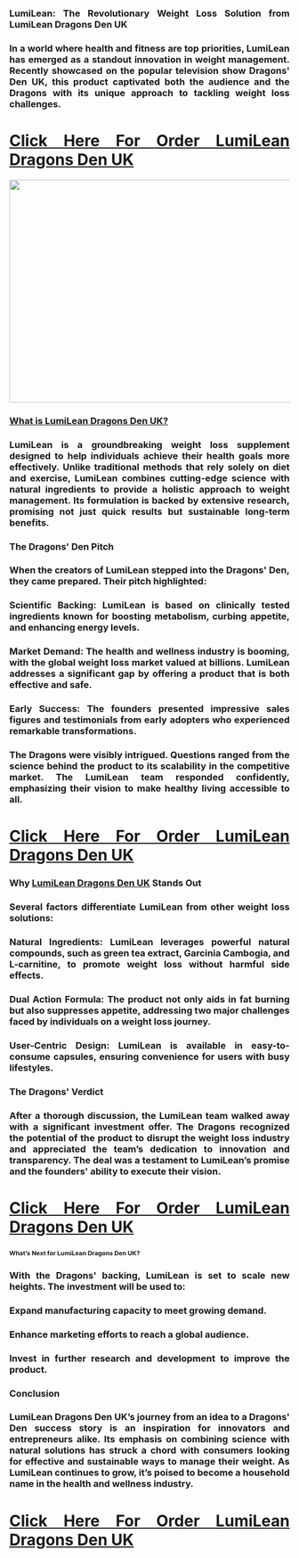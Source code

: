 <h3 style="text-align: justify;">LumiLean: The Revolutionary Weight Loss Solution from LumiLean Dragons Den UK</h3>
<h3 style="text-align: justify;">In a world where health and fitness are top priorities, LumiLean has emerged as a standout innovation in weight management. Recently showcased on the popular television show Dragons' Den UK, this product captivated both the audience and the Dragons with its unique approach to tackling weight loss challenges.</h3>
<h1 style="text-align: justify;"><strong><a href="https://beastfitclub.com/lumilean-uk/">Click Here For Order&nbsp;LumiLean Dragons Den UK</a></strong></h1>
<p><a href="https://beastfitclub.com/lumilean-uk/"><strong><img src="https://i.ibb.co/f4hH7wG/u.jpg" alt="" width="640" height="400" /></strong></a></p>
<h3 style="text-align: justify;"><a href="https://beastfitclub.com/lumilean-uk/"><strong>What is LumiLean Dragons Den UK?</strong></a></h3>
<h3 style="text-align: justify;">LumiLean is a groundbreaking weight loss supplement designed to help individuals achieve their health goals more effectively. Unlike traditional methods that rely solely on diet and exercise, LumiLean combines cutting-edge science with natural ingredients to provide a holistic approach to weight management. Its formulation is backed by extensive research, promising not just quick results but sustainable long-term benefits.</h3>
<h3 style="text-align: justify;"><strong>The Dragons' Den Pitch</strong></h3>
<h3 style="text-align: justify;">When the creators of LumiLean stepped into the Dragons' Den, they came prepared. Their pitch highlighted:</h3>
<h3 style="text-align: justify;"><strong>Scientific Backing</strong>: LumiLean is based on clinically tested ingredients known for boosting metabolism, curbing appetite, and enhancing energy levels.</h3>
<h3 style="text-align: justify;"><strong>Market Demand</strong>: The health and wellness industry is booming, with the global weight loss market valued at billions. LumiLean addresses a significant gap by offering a product that is both effective and safe.</h3>
<h3 style="text-align: justify;"><strong>Early Success</strong>: The founders presented impressive sales figures and testimonials from early adopters who experienced remarkable transformations.</h3>
<h3 style="text-align: justify;">The Dragons were visibly intrigued. Questions ranged from the science behind the product to its scalability in the competitive market. The LumiLean team responded confidently, emphasizing their vision to make healthy living accessible to all.</h3>
<h1 style="text-align: justify;"><strong><a href="https://beastfitclub.com/lumilean-uk/">Click Here For Order&nbsp;LumiLean Dragons Den UK</a></strong></h1>
<h3 style="text-align: justify;"><strong>Why <a href="https://www.facebook.com/LumiLean.Dragons.Den.UK/">LumiLean Dragons Den UK</a> Stands Out</strong></h3>
<h3 style="text-align: justify;"><strong>Several factors differentiate LumiLean from other weight loss solutions:</strong></h3>
<h3 style="text-align: justify;"><strong>Natural Ingredients</strong>: LumiLean leverages powerful natural compounds, such as green tea extract, Garcinia Cambogia, and L-carnitine, to promote weight loss without harmful side effects.</h3>
<h3 style="text-align: justify;"><strong>Dual Action Formula</strong>: The product not only aids in fat burning but also suppresses appetite, addressing two major challenges faced by individuals on a weight loss journey.</h3>
<h3 style="text-align: justify;"><strong>User-Centric Design</strong>: LumiLean is available in easy-to-consume capsules, ensuring convenience for users with busy lifestyles.</h3>
<h3 style="text-align: justify;"><strong>The Dragons' Verdict</strong></h3>
<h3 style="text-align: justify;">After a thorough discussion, the LumiLean team walked away with a significant investment offer. The Dragons recognized the potential of the product to disrupt the weight loss industry and appreciated the team&rsquo;s dedication to innovation and transparency. The deal was a testament to LumiLean&rsquo;s promise and the founders' ability to execute their vision.</h3>
<h1 style="text-align: justify;"><strong><a href="https://beastfitclub.com/lumilean-uk/">Click Here For Order&nbsp;LumiLean Dragons Den UK</a></strong></h1>
<h3 style="text-align: justify;"><strong style="font-size: 11px;">What&rsquo;s Next for LumiLean Dragons Den UK?</strong></h3>
<h3 style="text-align: justify;">With the Dragons' backing, LumiLean is set to scale new heights. The investment will be used to:</h3>
<h3 style="text-align: justify;">Expand manufacturing capacity to meet growing demand.</h3>
<h3 style="text-align: justify;">Enhance marketing efforts to reach a global audience.</h3>
<h3 style="text-align: justify;">Invest in further research and development to improve the product.</h3>
<h3 style="text-align: justify;"><strong>Conclusion</strong></h3>
<h3 style="text-align: justify;">LumiLean Dragons Den UK&rsquo;s journey from an idea to a Dragons' Den success story is an inspiration for innovators and entrepreneurs alike. Its emphasis on combining science with natural solutions has struck a chord with consumers looking for effective and sustainable ways to manage their weight. As LumiLean continues to grow, it&rsquo;s poised to become a household name in the health and wellness industry.</h3>
<h1 style="text-align: justify;"><strong><a href="https://beastfitclub.com/lumilean-uk/">Click Here For Order&nbsp;LumiLean Dragons Den UK</a></strong></h1>
